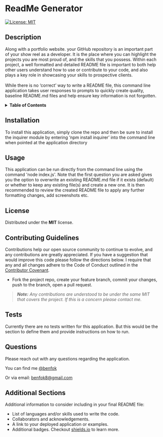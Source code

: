 # ReadMe Generator
[![License: MIT](https://img.shields.io/badge/License-MIT-yellow.svg)](https://opensource.org/licenses/MIT)

## Description
Along with a portfolio website. your GitHub repository is an important part of your show reel as a developer. It is the place where you can highlight the projects you are most proud of, and the skills that you possess. Within each project, a well formatted and detailed README file is important to both help other users understand how to use or contribute to your code, and also plays a key role in showcasing your skills to prospective clients. <br> <br> While there is no ‘correct’ way to write a README file, this command line application takes user responses to prompts to quickly create quality, baseline README.md files and help ensure key information is not forgotten.

<details>
<summary><strong>Table of Contents</strong></summary>

- [Installation](#installation)
- [Usage](#usage)
- [License](#license)
- [Contributing Guidelines](#contributing-guidelines)
- [Tests](#tests)
- [Questions](#questions)
- [Additional Sections](#additional-sections)
</details>

## Installation
To install this application, simply clone the repo and then be sure to install the inquirer module by entering ‘npm install inquirer’ into the command line when pointed at the application directory

## Usage
This application can be run directly from the command line using the command 'node index.js'. Note that the first question you are asked gives you the option to overwrite an existing README.md file if it exists (default) or whether to keep any existing file(s) and create a new one. It is then recommended to review the created README file to apply any further formatting changes, add screenshots etc.

## License
Distributed under the **MIT** license.

## Contributing Guidelines
Contributions help our open source community to continue to evolve, and any contributions are greatly appreciated. If you have a suggestion that would improve this code please follow the directions below. I require that any and all changes adhere to the Code of Conduct outlined in the [Contributor Covenant](https://www.contributor-covenant.org/).

 - Fork the project repo, create your feature branch, commit your changes, push to the branch, open a pull request. 

> _**Note:** Any contributions are understood to be under the same MIT that covers the project. If this is a concern please contact me._

## Tests
Currently there are no tests written for this application. But this would be the section to define them and provide instructions on how to run.

## Questions
Please reach out with any questions regarding the application.

You can find me [@benfok](https://github.com/benfok)

Or via email: benfok8@gmail.com

## Additional Sections
Additional information to consider including in your final README file:
- List of languages and/or skills used to write the code.
- Collaborators and acknowledgements.
- A link to your deployed application or examples.
- Additional badges. Checkout [shields.io](https://shields.io/) to learn more.


